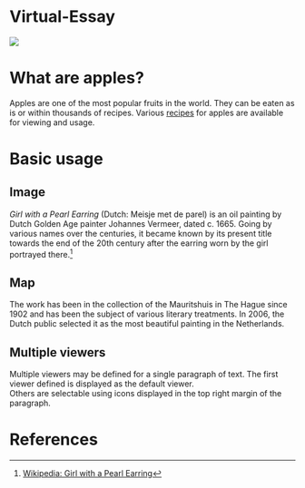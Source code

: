# Virtual-Essay
<a href="https://juncture-digital.org"><img src="https://juncture-digital.org/images/ve-button.png"></a>

<param ve-config 
       title="Apples"
       author="Jules Andersen"
       banner="https://iiif.juncture-digital.org/banner/?url=https://cdn.britannica.com/22/187222-050-07B17FB6/apples-on-a-tree-branch.jpg" 
       layout="vertical">


# What are apples?

Apples are one of the most popular fruits in the world. They can be eaten as is or within thousands of recipes. Various [recipes](https://www.delicious.com.au/recipes/collections/gallery/35-clever-ways-to-use-up-leftover-apples/bdh2gkl8) for apples are available for viewing and usage.
<param ve-image 
       url="https://www.simplyrecipes.com/thmb/SeOrwAcn5dAuazvh-AhlrDbAd24=/1500x0/filters:no_upscale():max_bytes(150000):strip_icc()/Simply-Recipes-Homemade-Apple-Pie-LEAD-04-11db861782aa4ebdb5ef9948125ef0ef.jpg">

# Basic usage

## Image

_Girl with a Pearl Earring_ (Dutch: Meisje met de parel) is an oil painting by Dutch Golden Age painter Johannes Vermeer, 
dated c. 1665. Going by various names over the centuries, it became known by its present title towards the end of the 
20th century after the earring worn by the girl portrayed there.[^1]
<param ve-image 
       label="Girl with a Pearl Earring" 
       description="painting by Johannes Vermeer" 
       license="public domain" 
       url="[https://upload.wikimedia.org/wikipedia/commons/0/0f/1665_Girl_with_a_Pearl_Earring.jpg])">

## Map

The work has been in the collection of the Mauritshuis in The Hague since 1902 and has been the subject of various 
literary treatments. In 2006, the Dutch public selected it as the most beautiful painting in the Netherlands.
<param ve-map center="Q36600" zoom="11" prefer-geojson>

## Multiple viewers

Multiple viewers may be defined for a single paragraph of text.  The first viewer defined is displayed as the default viewer.  
Others are selectable using icons displayed in the top right margin of the paragraph.
<param ve-image 
       manifest="https://iiif.juncture-digital.org/manifest/6dd738aed85597cac540ad31dd5818e86ef7f2918c7b43a9eb3123d5538e6e4c">
<param ve-map center="Q36600" zoom="11">

# References

[^1]: [Wikipedia: Girl with a Pearl Earring](https://en.wikipedia.org/wiki/Girl_with_a_Pearl_Earring)
